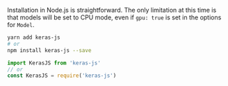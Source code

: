 Installation in Node.js is straightforward. The only limitation at this time is that models will be set to CPU mode, even if `gpu: true` is set in the options for `Model`.

```sh
yarn add keras-js
# or
npm install keras-js --save
```

```js
import KerasJS from 'keras-js'
// or
const KerasJS = require('keras-js')
```
